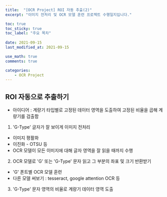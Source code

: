 ```yaml
---
title:  "[OCR Project] ROI 자동 추출(2)"
excerpt: "이미지 전처리 및 OCR 모델 훈련 프로젝트 수행일지입니다."

toc: true
toc_sticky: true
toc_label: "주요 목차"
 
date: 2021-09-15
last_modified_at: 2021-09-15

use_math: true
comments: true

categories:
	- OCR Project
---
```



## ROI 자동으로 추출하기

- 아이디어 : 계량기 타입별로 고정된 데이터 영역을 도출하여 고정된 비율을 곱해 계량기를 검출함


1. 'G-Type' 글자가 잘 보이게 이미지 전처리
- 이미지 평활화
- 이진화 - OTSU 등
- OCR 모델이 모든 이미지에 대해 글자 영역을 잘 읽을 때까지 수행


2. OCR 모델로 'G' 또는 'G-Type' 문자 읽고 그 부분의 좌표 및 크기 반환받기
- 'G' 폰트별 OCR 모델 훈련
- 다른 모델 써보기 : tesseract, google attention OCR 등


3. 'G-Type' 문자 영역의 비율로 계량기 데이터 영역 도출
